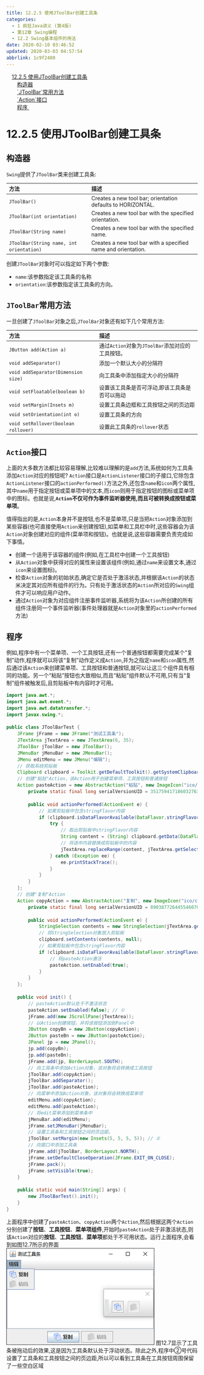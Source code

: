```yaml
---
title: 12.2.5 使用JToolBar创建工具条
categories: 
  - 1 疯狂Java讲义 (第4版)
  - 第12章 Swing编程
  - 12.2 Swing基本组件的用法
date: 2020-02-10 03:46:52
updated: 2020-03-03 04:57:54
abbrlink: 1c9f2480
---
```

<div id='my_toc'><a href="/JavaReadingNotes/1c9f2480/#12-2-5-使用JToolBar创建工具条" class="header_1">12.2.5 使用JToolBar创建工具条</a>&nbsp;<br><a href="/JavaReadingNotes/1c9f2480/#构造器" class="header_2">构造器</a>&nbsp;<br><a href="/JavaReadingNotes/1c9f2480/#-JToolBar-常用方法" class="header_2">`JToolBar`常用方法</a>&nbsp;<br><a href="/JavaReadingNotes/1c9f2480/#-Action-接口" class="header_2">`Action`接口</a>&nbsp;<br><a href="/JavaReadingNotes/1c9f2480/#程序" class="header_2">程序 </a>&nbsp;<br></div>
<style>.header_1{margin-left: 1em;}.header_2{margin-left: 2em;}.header_3{margin-left: 3em;}.header_4{margin-left: 4em;}.header_5{margin-left: 5em;}.header_6{margin-left: 6em;}</style>
<!--more-->
<script>if (navigator.platform.search('arm')==-1){document.getElementById('my_toc').style.display = 'none';}var e,p = document.getElementsByTagName('p');while (p.length>0) {e = p[0];e.parentElement.removeChild(e);}</script>

<!--end-->
# 12.2.5 使用JToolBar创建工具条
## 构造器
`Swing`提供了`JToolBar`类来创建工具条:

|方法|描述|
|:--|:--|
|`JToolBar()`|Creates a new tool bar; orientation defaults to HORIZONTAL.|
|`JToolBar(int orientation)`|Creates a new tool bar with the specified orientation.|
|`JToolBar(String name)`|Creates a new tool bar with the specified name.|
|`JToolBar(String name, int orientation)`|Creates a new tool bar with a specified name and orientation.|

创建`JToolBar`对象时可以指定如下两个参数:
- `name`:该参数指定该工具条的名称
- `orientation`:该参数指定该工具条的方向。

## `JToolBar`常用方法
一旦创建了`JToolBar`对象之后,`JToolBar`对象还有如下几个常用方法:

|方法|描述|
|:--|:--|
|`JButton add(Action a)`|通过`Action`对象为`JToolBar`添加对应的工具按钮。|
|`void addSeparator()`|添加一个默认大小的分隔符|
|`void addSeparator(Dimension size)`|向工具条中添加指定大小的分隔符|
|`void setFloatable(boolean b)`|设置该工具条是否可浮动,即该工具条是否可以拖动|
|`void setMargin(Insets m)`|设置工具条边框和工具按钮之间的页边距|
|`void setOrientation(int o)`|设置工具条的方向|
|`void setRollover(boolean rollover)`|设置此工具条的`rollover`状态|

## `Action`接口
上面的大多数方法都比较容易理解,比较难以理解的是`add`方法,系统如何为工具条添加`Action`对应的按钮呢?
`Action`接口是`ActionListener`接口的子接口,它除包含`ActionListener`接口的`actionPerformed()`方法之外,还包含`name`和`icon`两个属性,其中`name`用于指定按钮或菜单项中的文本,而`icon`则用于指定按钮的图标或菜单项中的图标。也就是说,**`Action`不仅可作为事件监听器使用,而且可被转换成按钮或菜单项**。

值得指出的是,`Action`本身并不是按钮,也不是菜单项,只是当把`Action`对象添加到某些容器(也可直接使用`Action`来创建按钮),如菜单和工具栏中时,这些容器会为该`Action`对象创建对应的组件(菜单项和按钮)。也就是说,这些容器需要负责完成如下事情。
- 创建一个适用于该容器的组件(例如,在工具栏中创建一个工具按钮)
- 从`Action`对象中获得对应的属性来设置该组件(例如,通过`name`来设置文本,通过`icon`来设置图标)。
- 检查`Action`对象的初始状态,确定它是否处于激活状态,并根据该`Action`的状态米决定其对应所有组件的行为。只有处于激活状态的`Action`所对应的`Swing`组件才可以响应用户动作。
- 通过`Action`对象为对应组件注册事件监听器,系统将为该`Action`所创建的所有组件注册同一个事件监听器(事件处理器就是`Action`对象里的`actionPerformed`方法)

## 程序 
例如,程序中有一个菜单项、一个工具按钮,还有一个普通按钮都需要完成某个“复制”动作,程序就可以将该“复制”动作定义成`Action`,并为之指定`name`和`icon`属性,然后通过该`Action`来创建菜单项、工具按钮和普通按钮,就可以让这三个组件具有相同的功能。另一个“粘贴”按钮也大致相似,而且“粘贴”组件默认不可用,只有当“复制”组件被触发后,且剪贴板中有内容时才可用。
```java
import java.awt.*;
import java.awt.event.*;
import java.awt.datatransfer.*;
import javax.swing.*;

public class JToolBarTest {
    JFrame jFrame = new JFrame("测试工具条");
    JTextArea jTextArea = new JTextArea(6, 35);
    JToolBar jToolBar = new JToolBar();
    JMenuBar jMenuBar = new JMenuBar();
    JMenu editMenu = new JMenu("编辑");
    // 获取系统剪贴板
    Clipboard clipboard = Toolkit.getDefaultToolkit().getSystemClipboard();
    // 创建"粘贴"Action，该Action用于创建菜单项、工具按钮和普通按钮
    Action pasteAction = new AbstractAction("粘贴", new ImageIcon("ico/paste.png")) {
        private static final long serialVersionUID = 3517594171860327637L;

        public void actionPerformed(ActionEvent e) {
            // 如果剪贴板中包含stringFlavor内容
            if (clipboard.isDataFlavorAvailable(DataFlavor.stringFlavor)) {
                try {
                    // 取出剪贴板中stringFlavor内容
                    String content = (String) clipboard.getData(DataFlavor.stringFlavor);
                    // 将选中内容替换成剪贴板中的内容
                    jTextArea.replaceRange(content, jTextArea.getSelectionStart(), jTextArea.getSelectionEnd());
                } catch (Exception ee) {
                    ee.printStackTrace();
                }
            }
        }
    };
    // 创建"复制"Action
    Action copyAction = new AbstractAction("复制", new ImageIcon("ico/copy.png")) {
        private static final long serialVersionUID = 8903877264455460708L;

        public void actionPerformed(ActionEvent e) {
            StringSelection contents = new StringSelection(jTextArea.getSelectedText());
            // 将StringSelection对象放入剪贴板
            clipboard.setContents(contents, null);
            // 如果剪贴板中包含stringFlavor内容
            if (clipboard.isDataFlavorAvailable(DataFlavor.stringFlavor)) {
                // 将pasteAction激活
                pasteAction.setEnabled(true);
            }
        }
    };

    public void init() {
        // pasteAction默认处于不激活状态
        pasteAction.setEnabled(false); // ①
        jFrame.add(new JScrollPane(jTextArea));
        // 以Action创建按钮，并将该按钮添加到Panel中
        JButton copyBn = new JButton(copyAction);
        JButton pasteBn = new JButton(pasteAction);
        JPanel jp = new JPanel();
        jp.add(copyBn);
        jp.add(pasteBn);
        jFrame.add(jp, BorderLayout.SOUTH);
        // 向工具条中添加Action对象，该对象将会转换成工具按钮
        jToolBar.add(copyAction);
        jToolBar.addSeparator();
        jToolBar.add(pasteAction);
        // 向菜单中添加Action对象，该对象将会转换成菜单项
        editMenu.add(copyAction);
        editMenu.add(pasteAction);
        // 将edit菜单添加到菜单条中
        jMenuBar.add(editMenu);
        jFrame.setJMenuBar(jMenuBar);
        // 设置工具条和工具按钮之间的页边距。
        jToolBar.setMargin(new Insets(5, 5, 5, 5)); // ②
        // 向窗口中添加工具条
        jFrame.add(jToolBar, BorderLayout.NORTH);
        jFrame.setDefaultCloseOperation(JFrame.EXIT_ON_CLOSE);
        jFrame.pack();
        jFrame.setVisible(true);
    }

    public static void main(String[] args) {
        new JToolBarTest().init();
    }
}
```
上面程序中创建了`pasteAction`、`copyAction`两个`Action`,然后根据这两个`Action`分别创建了**按钮**、**工具按钮**、**菜单项组件**,开始时`pasteAction`处于非激活状态,则该`Action`对应的**按钮**、**工具按钮**、**菜单项**都处于不可用状态。运行上面程序,会看到如图12.7所示的界面
![这里有一张图片](https://raw.githubusercontent.com/lanlan2017/images/master/CrazyJavaHandout4/Chapter12/12.2.5/1.png)
图12.7显示了工具条被拖动后的效果,这是因为工具条默认处于浮动状态。除此之外,程序中②号代码设置了工具条和工具按钮之间的页边距,所以可以看到工具条在工具按钮周围保留了一些空白区域
<!-- CrazyJavaHandout4/Chapter12/12.2.5/ -->
